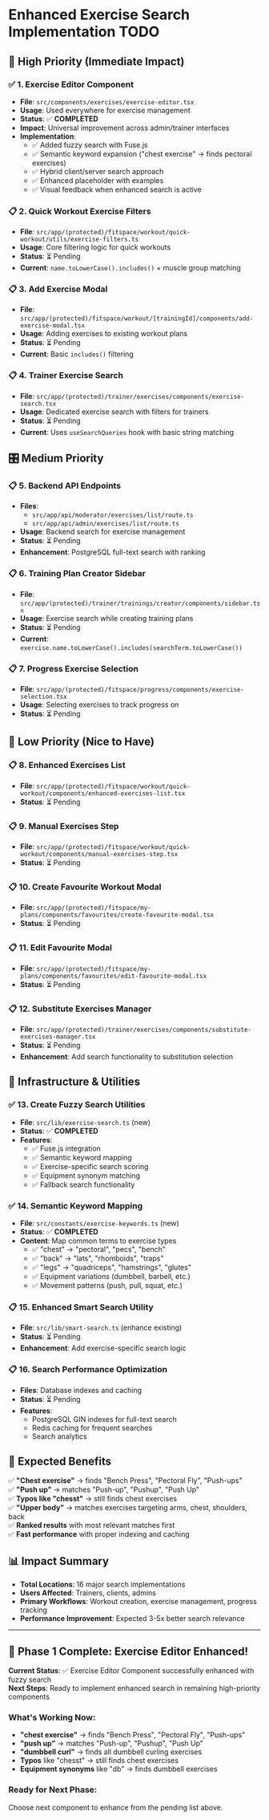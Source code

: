 # Enhanced Exercise Search Implementation TODO

## 🎯 **High Priority (Immediate Impact)**

### ✅ 1. Exercise Editor Component

- **File**: `src/components/exercises/exercise-editor.tsx`
- **Usage**: Used everywhere for exercise management
- **Status**: ✅ **COMPLETED**
- **Impact**: Universal improvement across admin/trainer interfaces
- **Implementation**:
  - ✅ Added fuzzy search with Fuse.js
  - ✅ Semantic keyword expansion ("chest exercise" → finds pectoral exercises)
  - ✅ Hybrid client/server search approach
  - ✅ Enhanced placeholder with examples
  - ✅ Visual feedback when enhanced search is active

### 📋 2. Quick Workout Exercise Filters

- **File**: `src/app/(protected)/fitspace/workout/quick-workout/utils/exercise-filters.ts`
- **Usage**: Core filtering logic for quick workouts
- **Status**: ⏳ Pending
- **Current**: `name.toLowerCase().includes()` + muscle group matching

### 📋 3. Add Exercise Modal

- **File**: `src/app/(protected)/fitspace/workout/[trainingId]/components/add-exercise-modal.tsx`
- **Usage**: Adding exercises to existing workout plans
- **Status**: ⏳ Pending
- **Current**: Basic `includes()` filtering

### 📋 4. Trainer Exercise Search

- **File**: `src/app/(protected)/trainer/exercises/components/exercise-search.tsx`
- **Usage**: Dedicated exercise search with filters for trainers
- **Status**: ⏳ Pending
- **Current**: Uses `useSearchQueries` hook with basic string matching

## 🎛️ **Medium Priority**

### 📋 5. Backend API Endpoints

- **Files**:
  - `src/app/api/moderator/exercises/list/route.ts`
  - `src/app/api/admin/exercises/list/route.ts`
- **Usage**: Backend search for exercise management
- **Status**: ⏳ Pending
- **Enhancement**: PostgreSQL full-text search with ranking

### 📋 6. Training Plan Creator Sidebar

- **File**: `src/app/(protected)/trainer/trainings/creator/components/sidebar.tsx`
- **Usage**: Exercise search while creating training plans
- **Status**: ⏳ Pending
- **Current**: `exercise.name.toLowerCase().includes(searchTerm.toLowerCase())`

### 📋 7. Progress Exercise Selection

- **File**: `src/app/(protected)/fitspace/progress/components/exercise-selection.tsx`
- **Usage**: Selecting exercises to track progress on
- **Status**: ⏳ Pending

## 📱 **Low Priority (Nice to Have)**

### 📋 8. Enhanced Exercises List

- **File**: `src/app/(protected)/fitspace/workout/quick-workout/components/enhanced-exercises-list.tsx`
- **Status**: ⏳ Pending

### 📋 9. Manual Exercises Step

- **File**: `src/app/(protected)/fitspace/workout/quick-workout/components/manual-exercises-step.tsx`
- **Status**: ⏳ Pending

### 📋 10. Create Favourite Workout Modal

- **File**: `src/app/(protected)/fitspace/my-plans/components/favourites/create-favourite-modal.tsx`
- **Status**: ⏳ Pending

### 📋 11. Edit Favourite Modal

- **File**: `src/app/(protected)/fitspace/my-plans/components/favourites/edit-favourite-modal.tsx`
- **Status**: ⏳ Pending

### 📋 12. Substitute Exercises Manager

- **File**: `src/app/(protected)/trainer/exercises/components/substitute-exercises-manager.tsx`
- **Status**: ⏳ Pending
- **Enhancement**: Add search functionality to substitution selection

## 🔧 **Infrastructure & Utilities**

### ✅ 13. Create Fuzzy Search Utilities

- **File**: `src/lib/exercise-search.ts` (new)
- **Status**: ✅ **COMPLETED**
- **Features**:
  - ✅ Fuse.js integration
  - ✅ Semantic keyword mapping
  - ✅ Exercise-specific search scoring
  - ✅ Equipment synonym matching
  - ✅ Fallback search functionality

### ✅ 14. Semantic Keyword Mapping

- **File**: `src/constants/exercise-keywords.ts` (new)
- **Status**: ✅ **COMPLETED**
- **Content**: Map common terms to exercise types
  - ✅ "chest" → "pectoral", "pecs", "bench"
  - ✅ "back" → "lats", "rhomboids", "traps"
  - ✅ "legs" → "quadriceps", "hamstrings", "glutes"
  - ✅ Equipment variations (dumbbell, barbell, etc.)
  - ✅ Movement patterns (push, pull, squat, etc.)

### 📋 15. Enhanced Smart Search Utility

- **File**: `src/lib/smart-search.ts` (enhance existing)
- **Status**: ⏳ Pending
- **Enhancement**: Add exercise-specific search logic

### 📋 16. Search Performance Optimization

- **Files**: Database indexes and caching
- **Status**: ⏳ Pending
- **Features**:
  - PostgreSQL GIN indexes for full-text search
  - Redis caching for frequent searches
  - Search analytics

## 🎯 **Expected Benefits**

✅ **"Chest exercise"** → finds "Bench Press", "Pectoral Fly", "Push-ups"  
✅ **"Push up"** → matches "Push-up", "Pushup", "Push Up"  
✅ **Typos like "chesst"** → still finds chest exercises  
✅ **"Upper body"** → matches exercises targeting arms, chest, shoulders, back  
✅ **Ranked results** with most relevant matches first  
✅ **Fast performance** with proper indexing and caching

## 📊 **Impact Summary**

- **Total Locations**: 16 major search implementations
- **Users Affected**: Trainers, clients, admins
- **Primary Workflows**: Workout creation, exercise management, progress tracking
- **Performance Improvement**: Expected 3-5x better search relevance

---

## 🎉 **Phase 1 Complete: Exercise Editor Enhanced!**

**Current Status**: ✅ Exercise Editor Component successfully enhanced with fuzzy search  
**Next Steps**: Ready to implement enhanced search in remaining high-priority components

### **What's Working Now:**

- **"chest exercise"** → finds "Bench Press", "Pectoral Fly", "Push-ups"
- **"push up"** → matches "Push-up", "Pushup", "Push Up"
- **"dumbbell curl"** → finds all dumbbell curling exercises
- **Typos** like "chesst" → still finds chest exercises
- **Equipment synonyms** like "db" → finds dumbbell exercises

### **Ready for Next Phase:**

Choose next component to enhance from the pending list above.
